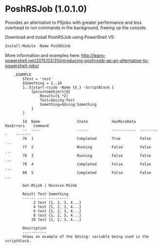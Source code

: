 PoshRSJob (1.0.1.0)
===================

Provides an alternative to PSjobs with greater performance and less overhead to run commands in the background, freeing up the console.

Download and install PoshRSJob using PowerShell V5:
```PowerShell
Install-Module -Name PoshRSJob
```

More information and examples here: http://learn-powershell.net/2015/03/31/introducing-poshrsjob-as-an-alternative-to-powershell-jobs/

        .EXAMPLE
            $Test = 'test'
            $Something = 1..10
            1..5|start-rsjob -Name {$_} -ScriptBlock {
                [pscustomobject]@{
                    Result=($_*2)
                    Test=$Using:Test
                    Something=$Using:Something
                }
            }            

            Id  Name                 State           HasMoreData  HasErrors    Command
            --  ----                 -----           -----------  ---------    -------
            76  1                    Completed       True         False        ...
            77  2                    Running         False        False        ...
            78  3                    Running         False        False        ...
            79  4                    Completed       False        False        ...
            80  5                    Completed       False        False        ...
            
            Get-RSjob | Receive-RSJob

            Result Test Something
            ------ ---- ---------
                 2 test {1, 2, 3, 4...}
                 4 test {1, 2, 3, 4...}
                 6 test {1, 2, 3, 4...}
                 8 test {1, 2, 3, 4...}
                10 test {1, 2, 3, 4...}
            
            Description
            -----------
            Shows an example of the $Using: variable being used in the scriptblock.
